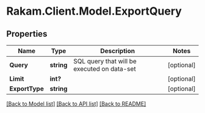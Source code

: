 # Rakam.Client.Model.ExportQuery
## Properties

Name | Type | Description | Notes
------------ | ------------- | ------------- | -------------
**Query** | **string** | SQL query that will be executed on data-set | [optional] 
**Limit** | **int?** |  | [optional] 
**ExportType** | **string** |  | [optional] 

[[Back to Model list]](../README.md#documentation-for-models) [[Back to API list]](../README.md#documentation-for-api-endpoints) [[Back to README]](../README.md)

